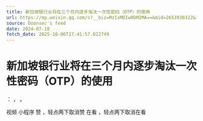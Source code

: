 ```yaml
---
title: 新加坡银行业将在三个月内逐步淘汰一次性密码（OTP）的使用
url: https://mp.weixin.qq.com/s?__biz=MzIxMDIwODM2MA==&mid=2653930322&idx=2&sn=1c93dc3d409eecd58fe32272603a1cab
source: Doonsec's feed
date: 2024-07-18
fetch_date: 2025-10-06T17:41:57.022749
---
```


# 新加坡银行业将在三个月内逐步淘汰一次性密码（OTP）的使用

：
，
。

视频
小程序
赞
，轻点两下取消赞
在看
，轻点两下取消在看